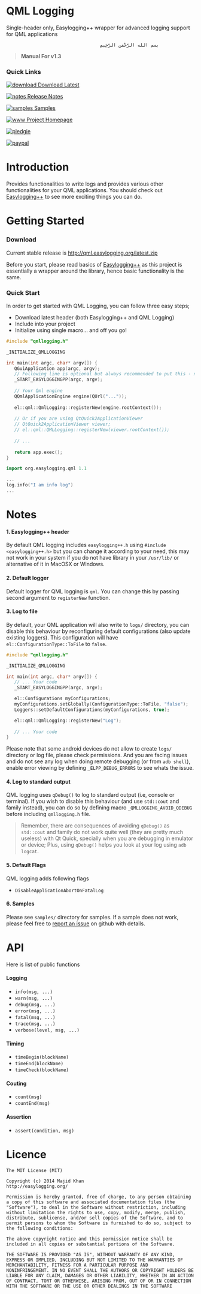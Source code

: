 QML Logging
===========

Single-header only, Easylogging++ wrapper for advanced logging support for QML applications

                                       ‫بسم الله الرَّحْمَنِ الرَّحِيمِ


> **Manual For v1.3**

### Quick Links

  [![download] Download Latest](http://qml.easylogging.org/latest.zip)
  
  [![notes] Release Notes](https://github.com/easylogging/qmllogging/tree/master/doc/RELEASE-NOTES-v1.3)
 
  [![samples] Samples](https://github.com/easylogging/qmllogging/tree/v1.3/samples)
  
  [![www] Project Homepage](http://qml.easylogging.org/)

  [![pledgie]](http://www.pledgie.com/campaigns/22070)

  [![paypal]](https://www.paypal.com/cgi-bin/webscr?cmd=_s-xclick&hosted_button_id=4W7YDRCXWURWG)

# Introduction
Provides functionalities to write logs and provides various other functionalities for your QML applications. You should check out [Easylogging++](https://github.com/easylogging/easyloggingpp/) to see more exciting things you can do.

# Getting Started
### Download
Current stable release is http://qml.easylogging.org/latest.zip

Before you start, please read basics of [Easylogging++](https://github.com/easylogging/easyloggingpp/) as this project is essentially a wrapper around the library, hence basic functionality is the same.

### Quick Start
In order to get started with QML Logging, you can follow three easy steps;
* Download latest header (both Easylogging++ and QML Logging)
* Include into your project
* Initialize using single macro... and off you go!

```c++
#include "qmllogging.h"

_INITIALIZE_QMLLOGGING

int main(int argc, char* argv[]) {
   QGuiApplication app(argc, argv);
   // Following line is optional but always recommended to put this - needed by some functionalities
   _START_EASYLOGGINGPP(argc, argv);
   
   // Your Qml engine
   QQmlApplicationEngine engine(QUrl("..."));
   
   el::qml::QmlLogging::registerNew(engine.rootContext());
   
   // Or if you are using QtQuick2ApplicationViewer
   // QtQuick2ApplicationViewer viewer;
   // el::qml::QMLLogging::registerNew(viewer.rootContext());
   
   // ...
   
   return app.exec();
}
```

```c++
import org.easylogging.qml 1.1

...
log.info("I am info log")
...
```

# Notes

#### 1. Easylogging++ header
By default QML logging includes `easylogging++.h` using `#include <easylogging++.h>` but you can change it according to your need, this may not work in your system if you do not have library in your `/usr/lib/` or alternative of it in MacOSX or Windows.

#### 2. Default logger
Default logger for QML logging is `qml`. You can change this by passing second argument to `registerNew` function.

#### 3. Log to file
By default, your QML application will also write to `logs/` directory, you can disable this behaviour by reconfiguring default configurations (also update existing loggers). This configuration will have `el::ConfigurationType::ToFile` to `false`.

```c++
#include "qmllogging.h"

_INITIALIZE_QMLLOGGING

int main(int argc, char* argv[]) {
   // ... Your code
   _START_EASYLOGGINGPP(argc, argv);

   el::Configurations myConfigurations;
   myConfigurations.setGlobally(ConfigurationType::ToFile, "false");
   Loggers::setDefaultConfigurations(myConfigurations, true);

   el::qml::QmlLogging::registerNew("Log");
   
   // ... Your code
}
```

Please note that some android devices do not allow to create `logs/` directory or log file, please check permissions. And you are facing issues and do not see any log when doing remote debugging (or from `adb shell`), enable error viewing by defining `_ELPP_DEBUG_ERRORS` to see whats the issue.

#### 4. Log to standard output
QML logging uses `qDebug()` to log to standard output (i.e, console or terminal). If you wish to disable this behaviour (and use `std::cout` and family instead), you can do so by defining macro `_QMLLOGGING_AVOID_QDEBUG` before including `qmllogging.h` file.
 > Remember, there are consequences of avoiding `qDebug()` as `std::cout` and family do not work quite well (they are pretty much useless) with Qt Quick, specially when you are debugging in emulator or device; Plus, using `qDebug()` helps you look at your log using `adb logcat`.

#### 5. Default Flags
QML logging adds following flags 
 * `DisableApplicationAbortOnFatalLog`

#### 6. Samples
Please see `samples/` directory for samples. If a sample does not work, please feel free to [report an issue](https://github.com/easylogging/qmllogging/issues/) on github with details.

# API

Here is list of public functions

#### Logging
 * `info(msg, ...)`
 * `warn(msg, ...)`
 * `debug(msg, ...)`
 * `error(msg, ...)`
 * `fatal(msg, ...)`
 * `trace(msg, ...)`
 * `verbose(level, msg, ...)`

#### Timing
 * `timeBegin(blockName)`
 * `timeEnd(blockName)`
 * `timeCheck(blockName)`

#### Couting
 * `count(msg)`
 * `countEnd(msg)`

#### Assertion
 * `assert(condition, msg)`

# Licence
```
The MIT License (MIT)

Copyright (c) 2014 Majid Khan
http://easylogging.org/

Permission is hereby granted, free of charge, to any person obtaining
a copy of this software and associated documentation files (the
"Software"), to deal in the Software without restriction, including
without limitation the rights to use, copy, modify, merge, publish,
distribute, sublicense, and/or sell copies of the Software, and to
permit persons to whom the Software is furnished to do so, subject to
the following conditions:

The above copyright notice and this permission notice shall be
included in all copies or substantial portions of the Software.

THE SOFTWARE IS PROVIDED "AS IS", WITHOUT WARRANTY OF ANY KIND,
EXPRESS OR IMPLIED, INCLUDING BUT NOT LIMITED TO THE WARRANTIES OF
MERCHANTABILITY, FITNESS FOR A PARTICULAR PURPOSE AND
NONINFRINGEMENT. IN NO EVENT SHALL THE AUTHORS OR COPYRIGHT HOLDERS BE
LIABLE FOR ANY CLAIM, DAMAGES OR OTHER LIABILITY, WHETHER IN AN ACTION
OF CONTRACT, TORT OR OTHERWISE, ARISING FROM, OUT OF OR IN CONNECTION
WITH THE SOFTWARE OR THE USE OR OTHER DEALINGS IN THE SOFTWARE
```

  [banner]: http://easylogging.org/images/banner.png?v=4
  [download]: http://easylogging.org/images/download.png?v=2
  [www]: http://easylogging.org/images/logo-www.png?v=2
  [paypal]: https://www.paypalobjects.com/en_AU/i/btn/btn_donateCC_LG.gif
  [pledgie]: https://pledgie.com/campaigns/22070.png
  [samples]: http://easylogging.org/images/sample.png?v=2
  [notes]: http://easylogging.org/images/notes.png?v=4
